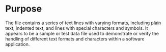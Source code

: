 # Purpose
The file contains a series of text lines with varying formats, including plain text, indented text, and lines with special characters and symbols. It appears to be a sample or test data file used to demonstrate or verify the handling of different text formats and characters within a software application.
